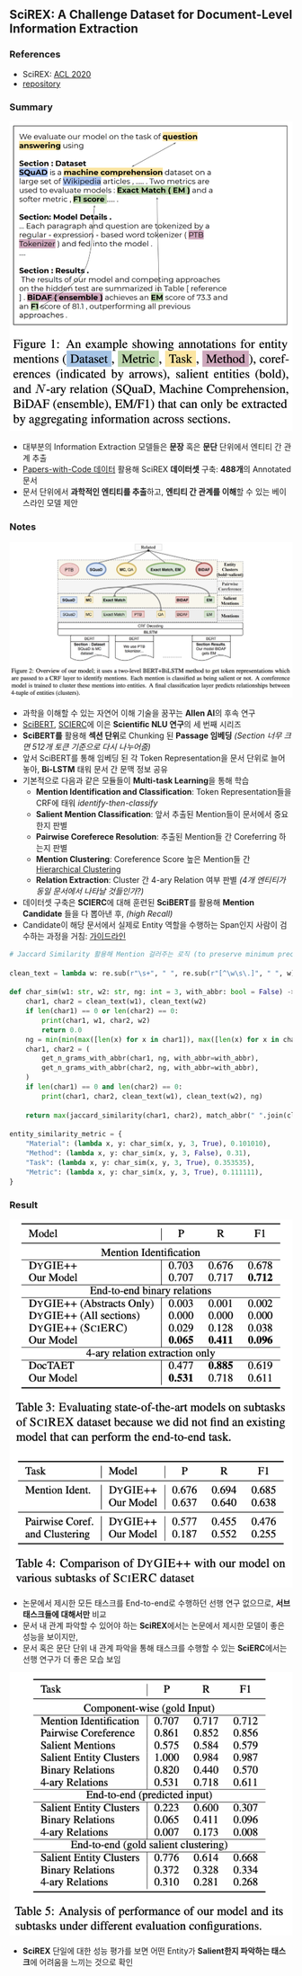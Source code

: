 ## SciREX: A Challenge Dataset for Document-Level Information Extraction



### References

- SciREX: [ACL 2020](https://arxiv.org/abs/2005.00512)
- [repository](https://github.com/allenai/SciREX)



### Summary

![example](../images/SciREX/example.png)

- 대부분의 Information Extraction 모델들은 **문장** 혹은 **문단** 단위에서 엔티티 간 관계 추출
- [Papers-with-Code 데이터](https://github.com/paperswithcode/paperswithcode-data) 활용해 SciREX **데이터셋** 구축:  **488개**의 Annotated 문서
- 문서 단위에서 **과학적인 엔티티를 추출**하고, **엔티티 간 관계를 이해**할 수 있는 베이스라인 모델 제안



### Notes

![arch](../images/SciREX/arch.png)

- 과학을 이해할 수 있는 자연어 이해 기술을 꿈꾸는 **Allen AI**의 후속 연구
- [SciBERT](https://arxiv.org/abs/1903.10676), [SCIERC](https://www.aclweb.org/anthology/D18-1360/)에 이은 **Scientific NLU 연구**의 세 번째 시리즈
- **SciBERT를** 활용해 **섹션 단위**로 Chunking 된 **Passage 임베딩** _(Section 너무 크면 512개 토큰 기준으로 다시 나누어줌)_
- 앞서 SciBERT를 통해 임베딩 된 각 Token Representation을 문서 단위로 늘어 놓아, **Bi-LSTM** 태워 문서 간 문맥 정보 공유
- 기본적으로 다음과 같은 모듈들이 **Multi-task Learning**을 통해 학습
  - **Mention Identification and Classification**: Token Representation들을 CRF에 태워 *identify-then-classify*
  - **Salient Mention Classification**: 앞서 추출된 Mention들이 문서에서 중요한지 판별
  - **Pairwise Coreferece Resolution**: 추출된 Mention들 간 Coreferring 하는지 판별
  - **Mention Clustering**: Coreference Score 높은 Mention들 간 [Hierarchical Clustering](https://ratsgo.github.io/machine%20learning/2017/04/18/HC/)
  - **Relation Extraction**: Cluster 간 4-ary Relation 여부 판별 *(4개 엔티티가 동일 문서에서 나타날 것들인가?)*
- 데이터셋 구축은 **SCIERC**에 대해 훈련된 **SciBERT**를 활용해 **Mention Candidate** 들을 다 뽑아낸 후, *(high Recall)*
- Candidate이 해당 문서에서 실제로 Entity 역할을 수행하는 Span인지 사람이 검수하는 과정을 거침: [가이드라인](https://github.com/allenai/SciREX/blob/master/Annotation%20Guidelines.pdf)

```python
# Jaccard Similarity 활용해 Mention 걸러주는 로직 (to preserve minimum precision)

clean_text = lambda w: re.sub(r"\s+", " ", re.sub(r"[^\w\s\.]", " ", w)).lower().split()

def char_sim(w1: str, w2: str, ng: int = 3, with_abbr: bool = False) -> float:
    char1, char2 = clean_text(w1), clean_text(w2)
    if len(char1) == 0 or len(char2) == 0:
        print(char1, w1, char2, w2)
        return 0.0
    ng = min(min(max([len(x) for x in char1]), max([len(x) for x in char2])), ng)
    char1, char2 = (
        get_n_grams_with_abbr(char1, ng, with_abbr=with_abbr),
        get_n_grams_with_abbr(char2, ng, with_abbr=with_abbr),
    )
    if len(char1) == 0 and len(char2) == 0:
        print(char1, char2, clean_text(w1), clean_text(w2), ng)

    return max(jaccard_similarity(char1, char2), match_abbr(" ".join(clean_text(w1)), " ".join(clean_text(w2))))

entity_similarity_metric = {
    "Material": (lambda x, y: char_sim(x, y, 3, True), 0.101010),
    "Method": (lambda x, y: char_sim(x, y, 3, False), 0.31),
    "Task": (lambda x, y: char_sim(x, y, 3, True), 0.353535),
    "Metric": (lambda x, y: char_sim(x, y, 3, True), 0.111111),
}
```



### Result

![subtask](../images/SciREX/subtasks.png)

- 논문에서 제시한 모든 태스크를 End-to-end로 수행하던 선행 연구 없으므로, **서브 태스크들에 대해서만** 비교
- 문서 내 관계 파악할 수 있어야 하는 **SciREX**에서는 논문에서 제시한 모델이 좋은 성능을 보이지만,
- 문서 혹은 문단 단위 내 관계 파악을 통해 태스크를 수행할 수 있는 **SciERC**에서는 선행 연구가 더 좋은 모습 보임

![subtask](../images/SciREX/result.png)

- **SciREX** 단일에 대한 성능 평가를 보면 어떤 Entity가 **Salient한지 파악하는 태스크**에 어려움을 느끼는 것으로 확인

